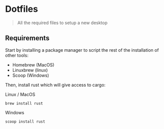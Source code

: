 # Dotfiles
> All the required files to setup a new desktop

## Requirements

Start by installing a package manager to script the rest of the installation of other tools:

- Homebrew (MacOS)
- Linuxbrew (linux)
- Scoop (Windows)

Then, install rust which will give access to cargo:

Linux / MacOS
```
brew install rust
```

Windows
```
scoop install rust
```
